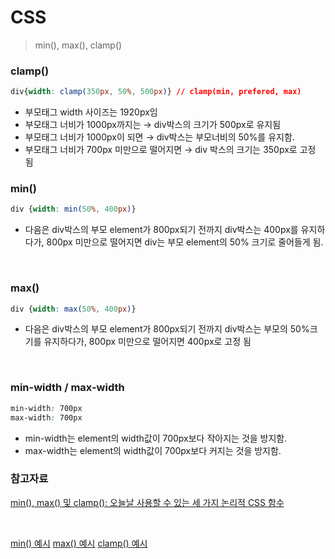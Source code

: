# CSS

> min(), max(), clamp()

### clamp()

```CSS
div{width: clamp(350px, 50%, 500px)} // clamp(min, prefered, max)
```

- 부모태그 width 사이즈는 1920px임
- 부모태그 너비가 1000px까지는 → div박스의 크기가 500px로 유지됨
- 부모태그 너비가 1000px이 되면 → div박스는 부모너비의 50%를 유지함.
- 부모태그 너비가 700px 미만으로 떨어지면 → div 박스의 크기는 350px로 고정 됨

### min()

```CSS
div {width: min(50%, 400px)}
```

- 다음은 div박스의 부모 element가 800px되기 전까지 div박스는 400px를 유지하다가, 800px 미만으로 떨어지면 div는 부모 element의 50% 크기로 줄어들게 됨.

<br>

### max()

```CSS
div {width: max(50%, 400px)}
```

- 다음은 div박스의 부모 element가 800px되기 전까지 div박스는 부모의 50%크기를 유지하다가, 800px 미만으로 떨어지면 400px로 고정 됨

<br>

### min-width / max-width

```CSS
min-width: 700px
max-width: 700px
```

- min-width는 element의 width값이 700px보다 작아지는 것을 방지함.
- max-width는 element의 width값이 700px보다 커지는 것을 방지함.

### 참고자료

[min(), max() 및 clamp(): 오늘날 사용할 수 있는 세 가지 논리적 CSS 함수](https://web.dev/i18n/ko/min-max-clamp/)

<br>

[min() 예시](https://codepen.io/una/pen/rNeGNVL)
[max() 예시](https://codepen.io/una/pen/RwaZXqR)
[clamp() 예시](https://codepen.io/una/pen/bGpoGdJ)
